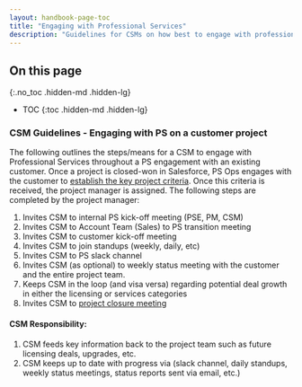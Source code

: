 ```yaml
---
layout: handbook-page-toc
title: "Engaging with Professional Services"
description: "Guidelines for CSMs on how best to engage with professional services."
---
```


## On this page

{:.no_toc .hidden-md .hidden-lg}

- TOC
{:toc .hidden-md .hidden-lg}

### CSM Guidelines - Engaging with PS on a customer project

The following outlines the steps/means for a CSM to engage with Professional Services throughout a PS engagement with an existing customer.  Once a project is closed-won in Salesforce, PS Ops engages with the customer to [establish the key project criteria](/handbook/customer-success/professional-services-engineering/project-mgmt/#initiate).  Once this criteria is received, the project manager is assigned.  The following steps are completed by the project manager:

1. Invites CSM to internal PS kick-off meeting (PSE, PM, CSM)
1. Invites CSM to Account Team (Sales) to PS transition meeting
1. Invites CSM to customer kick-off meeting
1. Invites CSM to join standups (weekly, daily, etc)
1. Invites CSM to PS slack channel
1. Invites CSM (as optional) to weekly status meeting with the customer and the entire project team.
1. Keeps CSM in the loop (and visa versa) regarding potential deal growth in either the licensing or services categories
1. Invites CSM to [project closure meeting ](/handbook/customer-success/professional-services-engineering/project-mgmt/#deploy--close)

#### CSM Responsibility: 

1. CSM feeds key information back to the project team such as future licensing deals, upgrades, etc.
1. CSM keeps up to date with progress via (slack channel, daily standups, weekly status meetings, status reports sent via email, etc.)

